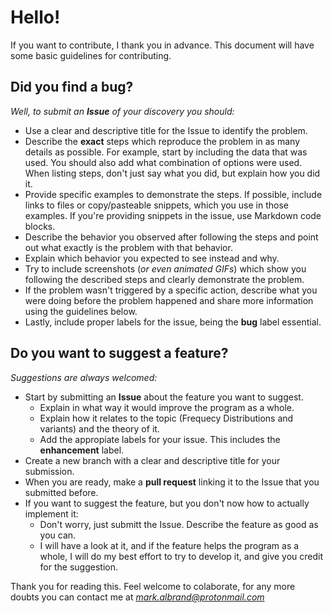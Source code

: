 # Hello!
If you want to contribute, I thank you in advance. This document will have some basic guidelines for contributing.

## Did you find a bug?
*Well, to submit an **Issue** of your discovery you should:*

* Use a clear and descriptive title for the Issue to identify the problem.
* Describe the **exact** steps which reproduce the problem in as many details as possible. For example, start by including the data that was used. You should also add what combination of options were used. When listing steps, don't just say what you did, but explain how you did it. 
* Provide specific examples to demonstrate the steps. If possible, include links to files or copy/pasteable snippets, which you use in those examples. If you're providing snippets in the issue, use Markdown code blocks.
* Describe the behavior you observed after following the steps and point out what exactly is the problem with that behavior.
* Explain which behavior you expected to see instead and why.
* Try to include screenshots (*or even animated GIFs*) which show you following the described steps and clearly demonstrate the problem. 
* If the problem wasn't triggered by a specific action, describe what you were doing before the problem happened and share more information using the guidelines below.
* Lastly, include proper labels for the issue, being the **bug** label essential.
## Do you want to suggest a feature?
*Suggestions are always welcomed:*

* Start by submitting an **Issue** about the feature you want to suggest.
  * Explain in what way it would improve the program as a whole.
  * Explain how it relates to the topic (Frequecy Distributions and variants) and the theory of it.
  * Add the appropiate labels for your issue. This includes the **enhancement** label.
* Create a new branch with a clear and descriptive title for your submission.
* When you are ready, make a **pull request** linking it to the Issue that you submitted before.
* If you want to suggest the feature, but you don't now how to actually implement it:
  * Don't worry, just submitt the Issue. Describe the feature as good as you can.
  * I will have a look at it, and if the feature helps the program as a whole, I will do my best effort to try to develop it, and give you credit for the suggestion.

Thank you for reading this. Feel welcome to colaborate, for any more doubts you can contact me at *mark.albrand@protonmail.com*

